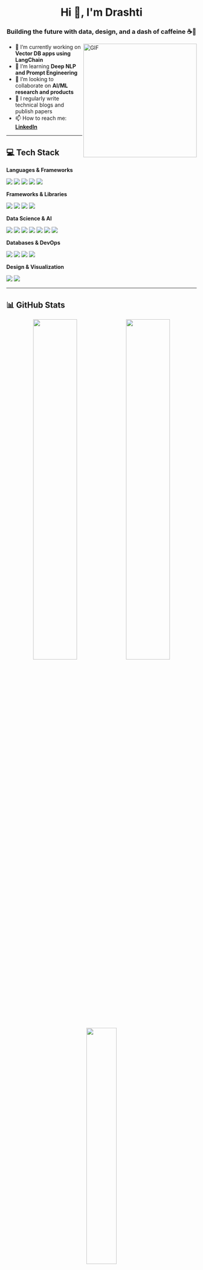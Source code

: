 <h1 align="center">Hi 👋, I'm Drashti</h1>
<h3 align="center">Building the future with data, design, and a dash of caffeine ☕🤖</h3>

<img align="right" alt="GIF" src="https://raw.githubusercontent.com/rajput2107/rajput2107/master/Assets/Developer.gif" width="300"/>


- 🔭 I’m currently working on **Vector DB apps using LangChain**
- 🌱 I’m learning **Deep NLP and Prompt Engineering**
- 👯 I’m looking to collaborate on **AI/ML research and products**
- 📝 I regularly write technical blogs and publish papers
- 📫 How to reach me: **[LinkedIn](https://linkedin.com/in/drashtibhavsar9)**

---

## 💻 Tech Stack

**Languages & Frameworks**
<p>
  <img src="https://img.shields.io/badge/JAVA-ED8B00?style=for-the-badge&logo=java&logoColor=white"/>
  <img src="https://img.shields.io/badge/KOTLIN-0095D5?style=for-the-badge&logo=Kotlin&logoColor=white"/>
  <img src="https://img.shields.io/badge/PYTHON-3776AB?style=for-the-badge&logo=python&logoColor=white"/>
  <img src="https://img.shields.io/badge/R-276DC3?style=for-the-badge&logo=r&logoColor=white"/>
  <img src="https://img.shields.io/badge/MARKDOWN-000000?style=for-the-badge&logo=markdown&logoColor=white"/>
</p>

**Frameworks & Libraries**
<p>
  <img src="https://img.shields.io/badge/DJANGO-092E20?style=for-the-badge&logo=django&logoColor=white"/>
  <img src="https://img.shields.io/badge/FLASK-000000?style=for-the-badge&logo=flask&logoColor=white"/>
  <img src="https://img.shields.io/badge/FIREBASE-FFCA28?style=for-the-badge&logo=firebase&logoColor=black"/>
  <img src="https://img.shields.io/badge/ANACONDA-44A833?style=for-the-badge&logo=anaconda&logoColor=white"/>
</p>

**Data Science & AI**
<p>
  <img src="https://img.shields.io/badge/KERAS-D00000?style=for-the-badge&logo=keras&logoColor=white"/>
  <img src="https://img.shields.io/badge/TENSORFLOW-FF6F00?style=for-the-badge&logo=tensorflow&logoColor=white"/>
  <img src="https://img.shields.io/badge/PYTORCH-EE4C2C?style=for-the-badge&logo=pytorch&logoColor=white"/>
  <img src="https://img.shields.io/badge/SCIKIT--LEARN-F7931E?style=for-the-badge&logo=scikit-learn&logoColor=white"/>
  <img src="https://img.shields.io/badge/SCIPY-8CAAE6?style=for-the-badge&logo=scipy&logoColor=white"/>
  <img src="https://img.shields.io/badge/PANDAS-150458?style=for-the-badge&logo=pandas&logoColor=white"/>
  <img src="https://img.shields.io/badge/NUMPY-013243?style=for-the-badge&logo=numpy&logoColor=white"/>
</p>

**Databases & DevOps**
<p>
  <img src="https://img.shields.io/badge/MYSQL-4479A1?style=for-the-badge&logo=mysql&logoColor=white"/>
  <img src="https://img.shields.io/badge/SQLITE-003B57?style=for-the-badge&logo=sqlite&logoColor=white"/>
  <img src="https://img.shields.io/badge/GRADLE-02303A?style=for-the-badge&logo=gradle&logoColor=white"/>
  <img src="https://img.shields.io/badge/LangChain-02303A?style=for-the-badge&logo=chainlink&logoColor=white"/>
</p>

**Design & Visualization**
<p>
  <img src="https://img.shields.io/badge/FIGMA-F24E1E?style=for-the-badge&logo=figma&logoColor=white"/>
  <img src="https://img.shields.io/badge/CANVA-00C4CC?style=for-the-badge&logo=canva&logoColor=white"/>
</p>

---

## 📊 GitHub Stats

<p align="center">
  <img src="https://github-readme-stats.vercel.app/api?username=Drashti0913&show_icons=true&theme=dark&hide_title=true" width="48%"/>
  <img src="https://github-readme-streak-stats.herokuapp.com?user=Drashti0913&theme=dark&date_format=M%20j%5B%2C%20Y%5D" width="48%"/>
  <br/>
  <img src="https://github-readme-stats.vercel.app/api/top-langs/?username=Drashti0913&layout=compact&theme=dark" width="40%"/>
</p>

